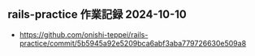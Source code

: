## rails-practice 作業記録 2024-10-10
- https://github.com/onishi-teppei/rails-practice/commit/5b5945a92e5209bca6abf3aba779726630e509a8 <br>
